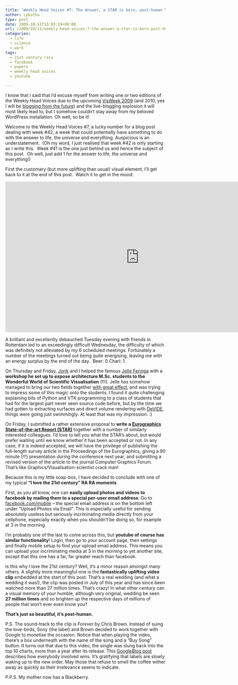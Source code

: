 ```yaml
---
title: 'Weekly Head Voices #7: The Answer, a STAR is born, post-human YouTube'
author: cpbotha
type: post
date: 2009-10-11T13:03:19+00:00
url: /2009/10/11/weekly-head-voices-7-the-answer-a-star-is-born-post-human-youtube/
categories:
  - life
  - science
  - work
tags:
  - 21st century rara
  - facebook
  - papers
  - weekly head voices
  - youtube

---
```

I know that I said that I’d excuse myself from writing one or two editions of the Weekly Head Voices due to the upcoming [VisWeek 2009][1] (and 2010, yes I will be [blogging from the future][2]) and the live-blogging explosion it will most likely lead to, but I somehow couldn’t stay away from my beloved WordPress installation. Oh well, so be it!

Welcome to the Weekly Head Voices #7, a lucky number for a blog post dealing with week #42, a week that could potentially have something to do with the answer to life, the universe and everything. Auspicious is an understatement.  (Oh my word, I just realised that week #42 is only starting as I write this.  Week #41 is the one just behind us and hence the subject of this post.  Oh well, just add 1 for the answer to life, the universe and everything!)

First the customary (but more uplifting than usual) visual element, I’ll get back to it at the end of this post.  Watch it to get in the mood:

<div class="jetpack-video-wrapper">
<span class="embed-youtube" style="text-align:center; display: block;"><iframe allowfullscreen="true" class="youtube-player" height="473" src="https://www.youtube.com/embed/4-94JhLEiN0?version=3&amp;rel=1&amp;fs=1&amp;autohide=2&amp;showsearch=0&amp;showinfo=1&amp;iv_load_policy=1&amp;wmode=transparent" style="border:0;" type="text/html" width="840"></iframe></span>
</div>

A brilliant and excellently debauched Tuesday evening with friends in Rotterdam led to an exceedingly difficult Wednesday, the difficulty of which was definitely not alleviated by my 6 scheduled meetings. Fortunately a number of the meetings turned out being quite energising, leaving me with an energy surplus by the end of the day.  Beer: 0 Charl: 1.

On Thursday and Friday, [Jorik][3] and I helped the famous [Jelle Feringa][4] with a **workshop he set up to expose architecture M.Sc. students to the Wonderful World of Scientific Visualisation** (!!!). Jelle has somehow managed to bring our two fields together [with great effect][5], and was trying to impress some of this magic onto the students. I found it quite challenging explaining bits of Python and VTK programming to a class of students that had for the largest part never seen source code before, but by the time we had gotten to extracting surfaces and direct volume rendering with [DeVIDE][6], things were going just swimmingly. At least that was my impression. :)

On Friday, I submitted a rather extensive proposal to **write a** [**Eurographics State-of-the-art Report (STAR)**][7] together with a number of similarly interested colleagues. I’d love to tell you what the STAR’s about, but would prefer waiting until we know whether it has been accepted or not. In any case, if it is indeed accepted, we will have the privilege of publishing the full-length survey article in the Proceedings of the Eurographics, giving a 90 minute (!!!) presentation during the conference next year, and submitting a revised version of the article to the journal Computer Graphics Forum. That’s like Graphics/Visualisation-scientist crack man!

Because this is my little soap-box, I have decided to conclude with one of my typical **“I love the 21st century” RA RA moments**.

First, as you all know, one can **easily upload photos and videos to facebook by mailing them to a special per-user email address**: Go to [facebook.com/mobile][8] – the special email address is on the bottom left under “Upload Photos via Email”. This is especially useful for sending absolutely useless but seriously incriminating media directly from your cellphone, especially exactly when you shouldn’t be doing so, for example at 3 in the morning.

I’m probably one of the last to come across this, but **youtube of course has similar functionality**! Login, then go to your account page, then settings and finally mobile setup to find your upload email address. This means you can upload your incriminating media at 3 in the morning to yet another site, except that this one has a far, far greater reach than facebook.

Is this why I love the 21st century? Well, it’s a minor reason amongst many others. A slightly more meaningful one is the **fantastically uplifting video clip** embedded at the start of this post. That’s a real wedding (and what a wedding it was!), the clip was posted in July of this year and has since been watched more than 27 million times. That’s crazy! In what other century can a visual memory of your humble, although very original, wedding be seen **27 million times** and so brighten up the respective days of millions of people that won’t ever even know you?

**That’s just so beautiful, it’s post-human.**

P.S. The sound-track to the clip is _Forever_ by Chris Brown. Instead of suing the love-birds, Sony (the label) and Brown decided to work together with Google to monetise the occasion. Notice that when playing the video, there’s a box underneath with the name of the song and a “Buy Song” button. It turns out that due to this video, the single was slung back into the top 10 charts, more than a year after its release. This [GoogleBlog post][9] describes how everybody involved wins. It’s gratifying that labels are slowly waking up to the new order. May those that refuse to smell the coffee wither away as quickly as their irrelevance seems to indicate.

P.P.S. My mother now has a Blackberry.

 [1]: http://vis.computer.org/VisWeek2009/ "VisWeek 2009 website"
 [2]: http://cpbotha.net/2009/10/05/weekly-head-voices-6-heroic-wave-brainy-mice-dont-shoot-the-messenger/#comment-1326 "Robert Kosara notices that I'm a blogger from the future"
 [3]: http://graphics.tudelft.nl/~jorik/ "Jorik's website"
 [4]: http://scriptedbypurpose.wordpress.com/participants/ezct/ "Link with more info about Jelle and his work."
 [5]: http://www.trouw.nl/krantenarchief/2007/07/18/2305745/Tussen_droom_en_ratio.html "Dutch article in Trouw about some of Jelle's work"
 [6]: http://visualization.tudelft.nl/Projects/DeVIDE "DeVIDE website"
 [7]: http://www.eurographics2010.se/calls/stars/ "EG 2010 STAR page"
 [8]: http://www.facebook.com/mobile/ "facebook mobile page"
 [9]: http://googleblog.blogspot.com/2009/07/i-now-pronounce-you-monetized-youtube.html "GoogleBlog post on monetisation of jkwedding"
